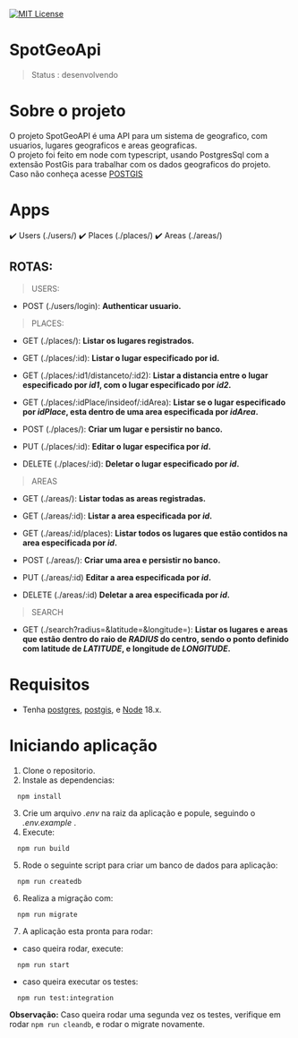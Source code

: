
[![MIT License][license-shield]][license-url]


<h1>SpotGeoApi</h1>

> Status : desenvolvendo

# Sobre o projeto

<p>
  O projeto SpotGeoAPI é uma API para um sistema de geografico, com usuarios, lugares geograficos e areas geograficas.
  </br> O projeto foi feito em node com typescript, usando PostgresSql com a extensão PostGis para trabalhar com os dados geograficos do projeto. Caso não conheça acesse <a href='https://postgis.net/'>POSTGIS</a>
</p>

# Apps

:heavy_check_mark: Users  (./users/)
:heavy_check_mark: Places (./places/)
:heavy_check_mark: Areas  (./areas/)

## ROTAS:

> USERS:

- POST (./users/login): <b>Authenticar usuario.</b>

> PLACES:

- GET (./places/): <b>Listar os lugares registrados.</b>

- GET (./places/:id): <b>Listar o lugar especificado por id.</b>

- GET (./places/:id1/distanceto/:id2): <b>Listar a distancia entre o lugar especificado por <i>id1</i>, com o lugar especificado por <i>id2</i>.</b>

- GET (./places/:idPlace/insideof/:idArea): <b>Listar se o lugar especificado por <i>idPlace</i>, esta dentro de uma area especificada por <i>idArea</i>.</b>

- POST (./places/): <b>Criar um lugar e persistir no banco.</b>

- PUT (./places/:id): <b>Editar o lugar especifica por <i>id</i>.</b>

- DELETE (./places/:id): <b>Deletar o lugar especificado por <i>id</i>.</b>

> AREAS

- GET (./areas/): <b>Listar todas as areas registradas.</b>

- GET (./areas/:id): <b>Listar a area especificada por <i>id</i>.</b>

- GET (./areas/:id/places): <b>Listar todos os lugares que estão contidos na area especificada por <i>id</i>.</b>

- POST (./areas/): <b>Criar uma area e persistir no banco.</b>

- PUT (./areas/:id) <b>Editar a area especificada por <i>id</i>.</b>

- DELETE (./areas/:id) <b>Deletar a area especificada por <i>id</i>.</b>

> SEARCH

- GET (./search?radius=&latitude=&longitude=): <b>Listar os lugares e areas que estão dentro do raio de <i>RADIUS</i> do centro, sendo o ponto definido com latitude de <i>LATITUDE</i>, e longitude de <i>LONGITUDE</i>.</b>

# Requisitos
- Tenha <a href='https://www.postgresql.org/'>postgres</a>, <a href='https://postgis.net/'>postgis</a>, e <a href='https://nodejs.org/en'>Node</a> 18.x.

# Iniciando aplicação

1. Clone o repositorio.
2. Instale as dependencias:
```
  npm install
```
3. Crie um arquivo <em>.env</em> na raiz da aplicação e popule, seguindo o <em>.env.example</em> .
4. Execute:
```
  npm run build
```
5. Rode o seguinte script para criar um banco de dados para aplicação:
```
  npm run createdb
```
6. Realiza a migração com:
```
  npm run migrate
```
7. A aplicação esta pronta para rodar:
  - caso queira rodar, execute:
  ```
    npm run start
  ```
  - caso queira executar os testes:
  ```
    npm run test:integration
  ```
  <b>Observação:</b> Caso queira rodar uma segunda vez os testes, verifique em rodar `npm run cleandb`, e rodar o migrate novamente.

[contributors-shield]: https://img.shields.io/github/contributors/othneildrew/Best-README-Template.svg?style=for-the-badge
[contributors-url]: https://github.com/othneildrew/Best-README-Template/graphs/contributors
[license-shield]: https://img.shields.io/github/license/othneildrew/Best-README-Template.svg?style=for-the-badge
[license-url]: https://github.com/mAv-b/SpotGeoAPI/blob/The_Master/LICENSE
